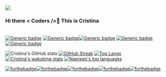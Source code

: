![](https://komarev.com/ghpvc/?username=MariaCristinaTC&label=PROFILE+VIEWS)<br /> 
### Hi there < Coders />👋 This is Cristina<br /><br />
<!--
TAGS
-->
[![Generic badge](https://img.shields.io/badge/code-JAVASCRIPT-1abc9c.svg)](https://shields.io/) [![Generic badge](https://img.shields.io/badge/framework-REACT-1abc9c.svg)](https://shields.io/)[![Generic badge](https://img.shields.io/badge/editor-VS-1abc9c.svg)](https://shields.io/) [![Generic badge](https://img.shields.io/badge/database-FIREBASE-1abc9c.svg)](https://shields.io/)  [![Generic badge](https://img.shields.io/badge/style-SASS-1abc9c.svg)](https://shields.io/)
<!--
STATS
-->

![Cristina's GitHub stats](https://github-readme-stats.vercel.app/api?username=MariaCristinaTC&show_icons=true&theme=gotham)
[![GitHub Streak](https://github-readme-streak-stats.herokuapp.com?user=MariaCristinaTC&theme=green_nur)](https://git.io/streak-stats)
[![Top Langs](https://github-readme-stats.vercel.app/api/top-langs/?username=MariaCristinaTC&theme=tokyonight)](https://github.com/anuraghazra/github-readme-stats)
[![Cristina's wakatime stats](https://github-readme-stats.vercel.app/api/wakatime?username=MariaCristinaTC&theme=tokyonight)](https://github.com/anuraghazra/github-readme-stats)
[![Naereen's top languages](https://github-readme-stats.vercel.app/api/top-langs/?username=MariaCristinaTC&theme=blue-green)](https://github.com/anuraghazra/github-readme-stats)
<br />
<!--
FOOTER SILLY STUFF
-->
[![forthebadge](https://forthebadge.com/images/badges/powered-by-coffee.svg)](https://forthebadge.com)[![forthebadge](https://forthebadge.com/images/badges/built-with-swag.svg)](https://forthebadge.com)[![forthebadge](https://forthebadge.com/images/badges/certified-cousin-terio.svg)](https://forthebadge.com)[![forthebadge](https://forthebadge.com/images/badges/check-it-out.svg)](https://forthebadge.com)[![forthebadge](https://forthebadge.com/images/badges/works-on-my-machine.svg)](https://forthebadge.com)
<!--
**MariaCristinaTC/MariaCristinaTC** is a ✨ _special_ ✨ repository because its `README.md` (this file) appears on your GitHub profile.

Here are some ideas to get you started:

- 🔭 I’m currently working on ...
- 🌱 I’m currently learning ...
- 👯 I’m looking to collaborate on ...
- 🤔 I’m looking for help with ...
- 💬 Ask me about ...
- 📫 How to reach me: ...
- 😄 Pronouns: ...
- ⚡ Fun fact: ...
TROFEOS IMAGES....[![Ryo-ma's github trophy](https://github-profile-trophy.vercel.app/?username=MariaCristinaTC&row=1)](https://github.com/ryo-ma/github-profile-trophy)
-->
